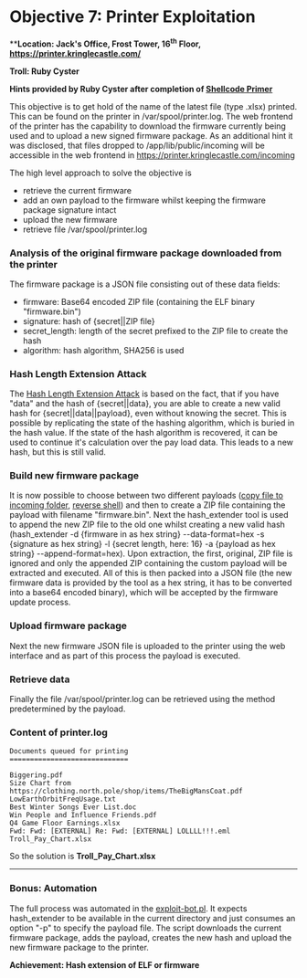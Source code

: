 # Objective 7: Printer Exploitation
****Location: Jack's Office, Frost Tower, 16<sup>th</sup> Floor, https://printer.kringlecastle.com/**

**Troll: Ruby Cyster**

**Hints provided by Ruby Cyster after completion of [Shellcode Primer](https://github.com/joergschwarzwaelder/hhc2021/blob/master/Objective-6/README.md)**

This objective is to get hold of the name of the latest file (type .xlsx) printed. This can be found on the printer in /var/spool/printer.log.
The web frontend of the printer has the capability to download the firmware currently being used and to upload a new signed firmware package.
As an additional hint it was disclosed, that files dropped to /app/lib/public/incoming will be accessible in the web frontend in https://printer.kringlecastle.com/incoming

The high level approach to solve the objective is

 - retrieve the current firmware
 - add an own payload to the firmware whilst keeping the firmware package signature intact
 - upload the new firmware
 - retrieve file /var/spool/printer.log

### Analysis of the original firmware package downloaded from the printer
The firmware package is a JSON file consisting out of these data fields:
- firmware: Base64 encoded ZIP file (containing the ELF binary "firmware.bin")
- signature: hash of {secret||ZIP file}
- secret_length: length of the secret prefixed to the ZIP file to create the hash
- algorithm: hash algorithm, SHA256 is used

### Hash Length Extension Attack
The [Hash Length Extension Attack](https://blog.skullsecurity.org/2012/everything-you-need-to-know-about-hash-length-extension-attacks) is based on the fact, that if you have "data" and the hash of {secret||data}, you are able to create a new valid hash for {secret||data||payload}, even without knowing the secret.
This is possible by replicating the state of the hashing algorithm, which is buried in the hash value.
If the state of the hash algorithm is recovered, it can be used to continue it's calculation over the pay load data.
This leads to a new hash, but this is still valid.

### Build new firmware package
It is now possible to choose between two different payloads ([copy file to incoming folder](https://github.com/joergschwarzwaelder/hhc2021/blob/master/Objective-7/payload-copy), [reverse shell](https://github.com/joergschwarzwaelder/hhc2021/blob/master/Objective-7/payload-reverse-shell)) and then to create a ZIP file containing the payload with filename "firmware.bin".
Next the hash_extender tool is used to append the new ZIP file to the old one whilst creating a new valid hash (hash_extender -d {firmware in as hex string} --data-format=hex -s {signature as hex string} -l {secret length, here: 16} -a {payload as hex string} --append-format=hex).
Upon extraction, the first, original, ZIP file is ignored and only the appended ZIP containing the custom payload will be extracted and executed.
All of this is then packed into a JSON file (the new firmware data is provided by the tool as a hex string, it has to be converted into a base64 encoded binary), which will be accepted by the firmware update process.

### Upload firmware package
Next the new firmware JSON file is uploaded to the printer using the web interface and as part of this process the payload is executed.

### Retrieve data
Finally the file /var/spool/printer.log can be retrieved using the method predetermined by the payload.

### Content of printer.log
```
Documents queued for printing
=============================

Biggering.pdf
Size Chart from https://clothing.north.pole/shop/items/TheBigMansCoat.pdf
LowEarthOrbitFreqUsage.txt
Best Winter Songs Ever List.doc
Win People and Influence Friends.pdf
Q4 Game Floor Earnings.xlsx
Fwd: Fwd: [EXTERNAL] Re: Fwd: [EXTERNAL] LOLLLL!!!.eml
Troll_Pay_Chart.xlsx
```
So the solution is **Troll_Pay_Chart.xlsx**

---
### Bonus: Automation
The full process was automated in the [exploit-bot.pl](https://github.com/joergschwarzwaelder/hhc2021/blob/master/Objective-7/exploit-bot.pl).
It expects hash_extender to be available in the current directory and just consumes an option "-p" to specify the payload file.
The script downloads the current firmware package, adds the payload, creates the new hash and upload the new firmware package to the printer.

**Achievement: Hash extension of ELF or firmware**
